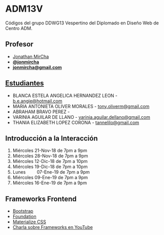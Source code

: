 # ADM13V

Códigos del grupo DDWG13 Vespertino del Diplomado en Diseño Web de Centro ADM.

## Profesor

* [Jonathan MirCha](http://jonmircha.com)
* **[@jonmircha](https://youtube.com/jonmircha)**
* **[jonmircha@gmail.com](mailto:jonmircha@gmail.com)**

## [Estudiantes](https://docs.google.com/spreadsheets/d/1qNhGwpfyyI4uti3zNtFHjZ_kaKAi1wSkacgXXz9Rxw4/)

* BLANCA ESTELA ANGELICA HERNANDEZ LEON - b.e.angie@hotmail.com 
* MARIA ANTONIETA OLIVER MORALES - tony.oliverm@gmail.com
* ABRAHAM BRAVO PEREZ - 
* VARINIA AGUILAR DE LLANO - varinia.aguilar.dellano@gmail.com
* THANIA ELIZABETH LOPEZ CORONA - tannelilo@gmail.com

## Introducción a la Interacción

1. Miércoles 21-Nov-18 de 7pm a 9pm
1. Miércoles 28-Nov-18 de 7pm a 9pm
1. Miércoles 12-Dic-18 de 7pm a 10pm
1. Miércoles 19-Dic-18 de 7pm a 10pm
1. Lunes&nbsp;&nbsp;&nbsp;&nbsp;&nbsp;&nbsp;&nbsp;&nbsp;&nbsp;07-Ene-19 de 7pm a 9pm
1. Miércoles 09-Ene-19 de 7pm a 9pm
1. Miércoles 16-Ene-19 de 7pm a 9pm

## Frameworks Frontend

* [Bootstrap](https://getbootstrap.com/)
* [Foundation](https://foundation.zurb.com/)
* [Materialize CSS](https://materializecss.com/)
* [Charla sobre Frameworks en YouTube](https://www.youtube.com/watch?v=ixOsZwn8qTc)
